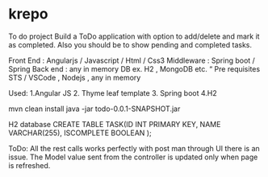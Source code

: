 # krepo
To do project
Build a ToDo application with option to 
add/delete 
and mark it as completed. Also you should be to show pending and completed tasks.

Front End : Angularjs / Javascript / Html / Css3
Middleware : Spring boot / Spring
Back end : any in memory DB ex. H2 , MongoDB etc.
“
Pre requisites 
STS / VSCode , Nodejs , any in memory 

Used:
1.Angular JS
2. Thyme leaf template
3. Spring boot
4.H2

mvn clean install
java -jar todo-0.0.1-SNAPSHOT.jar

H2 database
CREATE TABLE TASK(ID INT PRIMARY KEY, NAME VARCHAR(255), ISCOMPLETE BOOLEAN );

ToDo:
All the rest calls works perfectly with post man
through UI there is an issue. The Model value sent from the controller is updated only when page is refreshed.
